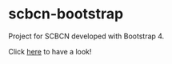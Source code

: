 # scbcn-bootstrap
Project for SCBCN developed with Bootstrap 4.

Click <a href="http://scbcn.juanjotorres.es/" target="_blank">here</a> to have a look!
